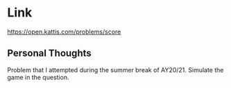# Link

https://open.kattis.com/problems/score

## Personal Thoughts

Problem that I attempted during the summer break of AY20/21. Simulate the game in the question.

